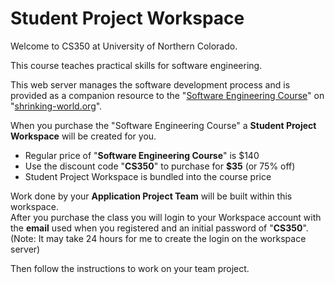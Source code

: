# Student Project Workspace 


Welcome to CS350 at University of Northern Colorado.

This course teaches practical skills for software engineering.

This web server manages the software development process and is provided as a companion resource to the "[Software Engineering Course](https://shrinking-world.org/p/software-engineering-with-ai)" on "[shrinking-world.org](https://shrinking-world.org)".

When you purchase the "Software Engineering Course" a **Student Project Workspace** 
will be created for you.

- Regular price of "**Software Engineering Course**" is $140
- Use the discount code "**CS350**" to purchase for **$35** (or 75% off)
- Student Project Workspace is bundled into the course price

Work done by your **Application Project Team** will be built within this workspace.  
After you purchase the class you will login to your Workspace account with the 
**email** used when you registered and an initial password of "**CS350**".  (Note: It may take 24 hours for me to create the login on the workspace server)

Then follow the instructions to work on your team project.